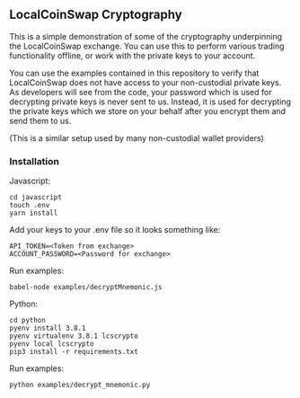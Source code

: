 ## LocalCoinSwap Cryptography

This is a simple demonstration of some of the cryptography underpinning the LocalCoinSwap exchange. You can use this to perform various trading functionality offline, or work with the private keys to your account.

You can use the examples contained in this repository to verify that LocalCoinSwap does not have access to your non-custodial private keys. As developers will see from the code, your password which is used for decrypting private keys is never sent to us. Instead, it is used for decrypting the private keys which we store on your behalf after you encrypt them and send them to us.

(This is a similar setup used by many non-custodial wallet providers)

### Installation

Javascript:
```
cd javascript
touch .env
yarn install
```

Add your keys to your .env file so it looks something like:
```
API_TOKEN=<Token from exchange>
ACCOUNT_PASSWORD=<Password for exchange>
```

Run examples:
```
babel-node examples/decryptMnemonic.js
```

Python:
```
cd python
pyenv install 3.8.1
pyenv virtualenv 3.8.1 lcscrypto
pyenv local lcscrypto
pip3 install -r requirements.txt
```

Run examples:
```
python examples/decrypt_mnemonic.py
```
